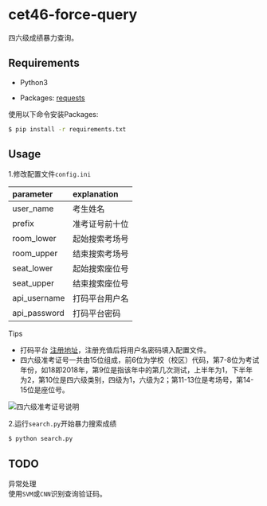 # cet46-force-query 

四六级成绩暴力查询。

## Requirements

* Python3

* Packages: [requests](http://www.python-requests.org/)

使用以下命令安装Packages:

```bash
$ pip install -r requirements.txt
```

## Usage

1.修改配置文件`config.ini`

| parameter    | explanation  | 
| :----------- | :----------- | 
| user_name    | 考生姓名      | 
| prefix       | 准考证号前十位 | 
| room_lower   | 起始搜索考场号 | 
| room_upper   | 结束搜索考场号 | 
| seat_lower   | 起始搜索座位号 | 
| seat_upper   | 结束搜索座位号 | 
| api_username | 打码平台用户名 | 
| api_password | 打码平台密码   | 


Tips  
* 打码平台 [注册地址](http://www.ruokuai.com/home/register)，注册充值后将用户名密码填入配置文件。
* 四六级准考证号一共由15位组成，前6位为学校（校区）代码，第7-8位为考试年份，如18即2018年，第9位是指该年中的第几次测试，上半年为1，下半年为2，第10位是四六级类别，四级为1，六级为2；第11-13位是考场号，第14-15位是座位号。


![四六级准考证号说明](https://s1.ax1x.com/2018/10/24/isagcq.png)



2.运行`search.py`开始暴力搜索成绩
```bash
$ python search.py
```
## TODO
异常处理  
使用`SVM`或`CNN`识别查询验证码。